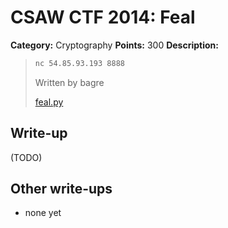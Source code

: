 # CSAW CTF 2014: Feal

**Category:** Cryptography
**Points:** 300
**Description:**

> ```bash
> nc 54.85.93.193 8888
> ```
>
> Written by bagre
>
> [feal.py](feal.py)

## Write-up

(TODO)

## Other write-ups

* none yet
